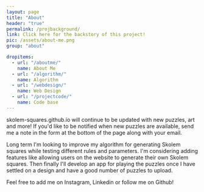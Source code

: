```yaml
---
layout: page
title: "About"
header: "true"
permalink: /projbackground/
link: Click here for the backstory of this project!
pic: /assets/about-me.png
group: "about"

dropitems:
  - url: "/aboutme/"
    name: About Me
  - url: "/algorithm/"
    name: Algorithm
  - url: "/webdesign/"
    name: Web Design
  - url: "/projectcode/"
    name: Code base
---
```

skolem-squares.github.io will continue to be updated with new puzzles, art and more! If you'd like to be notified when new puzzles are available, send me a note in the form at the bottom of the page along with your email.

Long term I'm looking to improve my algorithm for generating Skolem squares while testing different rules and parameters. I'm considering adding features like allowing users on the website to generate their own Skolem squares. Then finally I'll develop an app for playing the puzzles once I have settled on a design and have a good number of puzzles to upload.

Feel free to add me on Instagram, Linkedin or follow me on Github!
